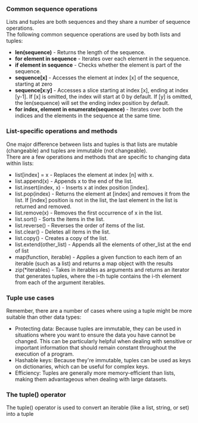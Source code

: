 ### Common sequence operations

Lists and tuples are both sequences and they share a number of sequence operations.  
The following common sequence operations are used by both lists and tuples:

- **len(sequence)** - Returns the length of the sequence.
- **for element in sequence** - Iterates over each element in the sequence.
- **if element in sequence** - Checks whether the element is part of the sequence.
- **sequence[x]** - Accesses the element at index [x] of the sequence, starting at zero
- **sequence[x:y]** - Accesses a slice starting at index [x], ending at index [y-1]. If [x] is omitted, the index will start at 0 by default. If [y] is omitted, the len(sequence) will set the ending index position by default.
- **for index, element in enumerate(sequence)** - Iterates over both the indices and the elements in the sequence at the same time.

### List-specific operations and methods

One major difference between lists and tuples is that lists are mutable (changeable) and tuples are immutable (not changeable).  
There are a few operations and methods that are specific to changing data within lists:

- list[index] = x - Replaces the element at index [n] with x.
- list.append(x) - Appends x to the end of the list.
- list.insert(index, x) - Inserts x at index position [index].
- list.pop(index) - Returns the element at [index] and removes it from the list. If [index] position is not in the list, the last element in the list is returned and removed.
- list.remove(x) - Removes the first occurrence of x in the list.
- list.sort() - Sorts the items in the list.
- list.reverse() - Reverses the order of items of the list.
- list.clear() - Deletes all items in the list.
- list.copy() - Creates a copy of the list.
- list.extend(other_list) - Appends all the elements of other_list at the end of list
- map(function, iterable) - Applies a given function to each item of an iterable (such as a list) and returns a map object with the results
- zip(\*iterables) - Takes in iterables as arguments and returns an iterator that generates tuples, where the i-th tuple contains the i-th element from each of the argument iterables.

### Tuple use cases

Remember, there are a number of cases where using a tuple might be more suitable than other data types:

- Protecting data: Because tuples are immutable, they can be used in situations where you want to ensure the data you have cannot be changed. This can be particularly helpful when dealing with sensitive or important information that should remain constant throughout the execution of a program.
- Hashable keys: Because they're immutable, tuples can be used as keys on dictionaries, which can be useful for complex keys.
- Efficiency: Tuples are generally more memory-efficient than lists, making them advantageous when dealing with large datasets.

### The tuple() operator

The tuple() operator is used to convert an iterable (like a list, string, or set) into a tuple
